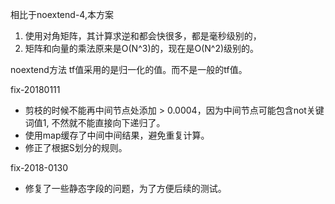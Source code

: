 相比于noextend-4,本方案
1. 使用对角矩阵，其计算求逆和都会快很多，都是毫秒级别的，
2. 矩阵和向量的乘法原来是O(N^3)的，现在是O(N^2)级别的。

noextend方法
tf值采用的是归一化的值。而不是一般的tf值。

fix-20180111
- 剪枝的时候不能再中间节点处添加 > 0.0004，因为中间节点可能包含not关键词值1, 不然就不能直接向下递归了。
- 使用map缓存了中间中间结果，避免重复计算。
- 修正了根据S划分的规则。

fix-2018-0130
- 修复了一些静态字段的问题，为了方便后续的测试。
